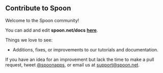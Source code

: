 ## Contribute to Spoon

Welcome to the Spoon community!

You can add and edit **spoon.net/docs** [**here**](https://github.com/spoonapps/docs).

Things we love to see:

- Additions, fixes, or improvements to our tutorials and documentation.

If you have an idea for an improvement but lack the time to make a pull request, tweet [@spoonapps](http://twitter.com/spoonapps), or email us at [support@spoon.net](mailto:support@spoon.net).